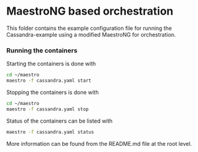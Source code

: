 # MaestroNG based orchestration

This folder contains the example configuration file for running the Cassandra-example
using a modified MaestroNG for orchestration.

### Running the containers

Starting the containers is done with

```bash
cd ~/maestro
maestro -f cassandra.yaml start
```

Stopping the containers is done with

```bash
cd ~/maestro
maestro -f cassandra.yaml stop
```

Status of the containers can be listed with

```bash
maestro -f cassandra.yaml status
```

More information can be found from the README.md file at the root level.
